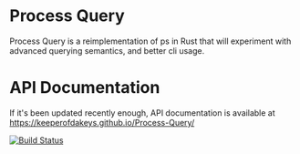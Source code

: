 # Process Query
Process Query is a reimplementation of ps in Rust that will experiment with advanced querying semantics, and better cli usage.

# API Documentation
If it's been updated recently enough, API documentation is available at https://keeperofdakeys.github.io/Process-Query/

[![Build Status](https://travis-ci.org/keeperofdakeys/Process-Query.svg?branch=master)](https://travis-ci.org/keeperofdakeys/Process-Query)
